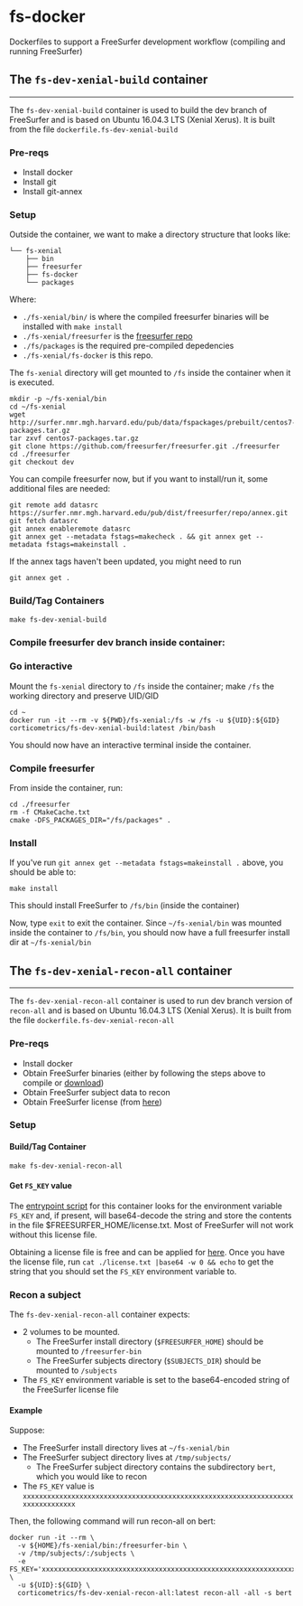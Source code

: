 # fs-docker

Dockerfiles to support a FreeSurfer development workflow (compiling and running FreeSurfer)

## The `fs-dev-xenial-build` container
-----------------------------------------------------------------------

The `fs-dev-xenial-build` container is used to build the dev branch of FreeSurfer and is based on Ubuntu 16.04.3 LTS (Xenial Xerus).  It is built from the file `dockerfile.fs-dev-xenial-build`

### Pre-reqs
- Install docker
- Install git
- Install git-annex

### Setup
Outside the container, we want to make a directory structure that looks like:
```
└── fs-xenial
    ├── bin
    ├── freesurfer
    ├── fs-docker
    └── packages
```

Where:
  - `./fs-xenial/bin/` is where the compiled freesurfer binaries will be installed with `make install`
  - `./fs-xenial/freesurfer` is the [freesurfer repo](https://github.com/freesurfer/freesurfer)
  - `./fs/packages` is the required pre-compiled depedencies
  - `./fs-xenial/fs-docker` is this repo.

The `fs-xenial` directory will get mounted to `/fs` inside the container when it is executed.

```
mkdir -p ~/fs-xenial/bin
cd ~/fs-xenial
wget http://surfer.nmr.mgh.harvard.edu/pub/data/fspackages/prebuilt/centos7-packages.tar.gz
tar zxvf centos7-packages.tar.gz
git clone https://github.com/freesurfer/freesurfer.git ./freesurfer
cd ./freesurfer
git checkout dev
```

You can compile freesurfer now, but if you want to install/run it, some additional files are needed:
```
git remote add datasrc https://surfer.nmr.mgh.harvard.edu/pub/dist/freesurfer/repo/annex.git
git fetch datasrc
git annex enableremote datasrc
git annex get --metadata fstags=makecheck . && git annex get --metadata fstags=makeinstall .
```

If the annex tags haven't been updated, you might need to run
```
git annex get .
```

### Build/Tag Containers
```
make fs-dev-xenial-build
```

### Compile freesurfer dev branch inside container:

### Go interactive 
Mount the `fs-xenial` directory to `/fs` inside the container; make `/fs` the working directory and preserve UID/GID
```
cd ~
docker run -it --rm -v ${PWD}/fs-xenial:/fs -w /fs -u ${UID}:${GID} corticometrics/fs-dev-xenial-build:latest /bin/bash
```

You should now have an interactive terminal inside the container.

### Compile freesurfer

From inside the container, run:

```
cd ./freesurfer
rm -f CMakeCache.txt
cmake -DFS_PACKAGES_DIR="/fs/packages" .
```

### Install
If you've run `git annex get --metadata fstags=makeinstall .` above, you should be able to:
```
make install
```
This should install FreeSurfer to `/fs/bin` (inside the container)

Now, type `exit` to exit the container.  Since `~/fs-xenial/bin` was mounted inside the container to `/fs/bin`, you should now have a full freesurfer install dir at `~/fs-xenial/bin`

## The `fs-dev-xenial-recon-all` container
-----------------------------------------------------------------------

The `fs-dev-xenial-recon-all` container is used to run dev branch version of `recon-all` and is based on Ubuntu 16.04.3 LTS (Xenial Xerus).  It is built from the file `dockerfile.fs-dev-xenial-recon-all`

### Pre-reqs
- Install docker
- Obtain FreeSurfer binaries (either by following the steps above to compile or [download](https://surfer.nmr.mgh.harvard.edu/fswiki/DownloadAndInstall))
- Obtain FreeSurfer subject data to recon
- Obtain FreeSurfer license (from [here](https://surfer.nmr.mgh.harvard.edu/registration.html)) 

### Setup

#### Build/Tag Container
```
make fs-dev-xenial-recon-all
```

#### Get `FS_KEY` value

The [entrypoint script](entrypoint.fs-dev-xenial-recon-all.bash) for this container looks for the environment variable `FS_KEY` and, if present, will base64-decode the string and store the contents in the file $FREESURFER_HOME/license.txt.  Most of FreeSurfer will not work without this license file.  

Obtaining a license file is free and can be applied for [here](https://surfer.nmr.mgh.harvard.edu/registration.html).  Once you have the license file, run `cat ./license.txt |base64 -w 0 && echo` to get the string that you should set the `FS_KEY` environment variable to.

### Recon a subject

The `fs-dev-xenial-recon-all` container expects: 
  - 2 volumes to be mounted.
    - The FreeSurfer install directory (`$FREESURFER_HOME`) should be mounted to `/freesurfer-bin` 
    - The FreeSurfer subjects directory (`$SUBJECTS_DIR`) should be mounted to `/subjects`
  - The `FS_KEY` environment variable is set to the base64-encoded string of the FreeSurfer license file

#### Example

Suppose:
  - The FreeSurfer install directory lives at `~/fs-xenial/bin`
  - The FreeSurfer subject directory lives at `/tmp/subjects/`
    - The FreeSurfer subject directory contains the subdirectory `bert`, which you would like to recon
  - The `FS_KEY` value is `xxxxxxxxxxxxxxxxxxxxxxxxxxxxxxxxxxxxxxxxxxxxxxxxxxxxxxxxxxxxxxxxxxxxxxxxxxxxxxxx`

Then, the following command will run recon-all on bert:
```
docker run -it --rm \
  -v ${HOME}/fs-xenial/bin:/freesurfer-bin \
  -v /tmp/subjects/:/subjects \
  -e FS_KEY='xxxxxxxxxxxxxxxxxxxxxxxxxxxxxxxxxxxxxxxxxxxxxxxxxxxxxxxxxxxxxxxxxxxxxxxxxxxxxxxx' \
  -u ${UID}:${GID} \
  corticometrics/fs-dev-xenial-recon-all:latest recon-all -all -s bert
```
